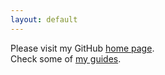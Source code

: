 ```yaml
---
layout: default
---
```

Please visit my GitHub [home page](https://github.com/Icarusradio).  
Check some of [my guides](./guides/).
